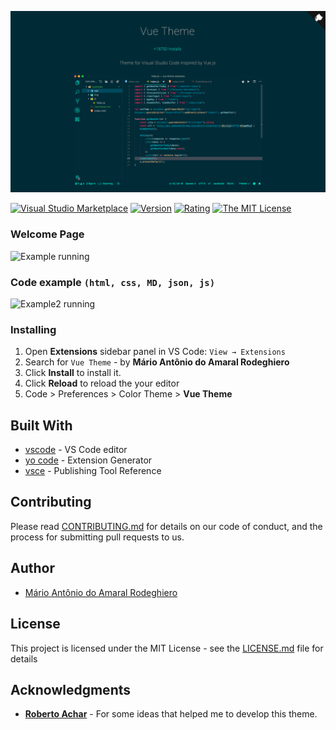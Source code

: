 ![Example3 running](images/vue-theme-page.png)

[![Visual Studio Marketplace](https://vsmarketplacebadge.apphb.com/installs-short/mariorodeghiero.vue-theme.svg?style=flat-square)](https://marketplace.visualstudio.com/items?itemName=mariorodeghiero.vue-theme)
[![Version](https://vsmarketplacebadge.apphb.com/version-short/mariorodeghiero.vue-theme.svg)](https://marketplace.visualstudio.com/items?itemName=mariorodeghiero.vue-theme)
[![Rating](https://vsmarketplacebadge.apphb.com/rating-short/mariorodeghiero.vue-theme.svg)](https://marketplace.visualstudio.com/items?itemName=mariorodeghiero.vue-theme)
[![The MIT License](https://img.shields.io/badge/license-MIT-blue.svg?style=flat-square)](http://opensource.org/licenses/MIT)

### Welcome Page

![Example running](images/example-1.gif)

### Code example `(html, css, MD, json, js)`

![Example2 running](images/example-2.gif)

### Installing

1.  Open **Extensions** sidebar panel in VS Code: `View → Extensions`
2.  Search for `Vue Theme` - by **Mário Antônio do Amaral Rodeghiero**
3.  Click **Install** to install it.
4.  Click **Reload** to reload the your editor
5.  Code > Preferences > Color Theme > **Vue Theme**

## Built With

- [vscode](https://code.visualstudio.com/download) - VS Code editor
- [yo code](https://code.visualstudio.com/docs/extensions/yocode) - Extension Generator
- [vsce](https://code.visualstudio.com/docs/extensions/publish-extension) - Publishing Tool Reference

## Contributing

Please read [CONTRIBUTING.md](CONTRIBUTING.md) for details on our code of conduct, and the process for submitting pull requests to us.

## Author

- [Mário Antônio do Amaral Rodeghiero](https://github.com/mariorodeghiero)

## License

This project is licensed under the MIT License - see the [LICENSE.md](LICENSE.md) file for details

## Acknowledgments

- [**Roberto Achar**](https://github.com/robertoachar) - For some ideas that helped me to develop this theme.
